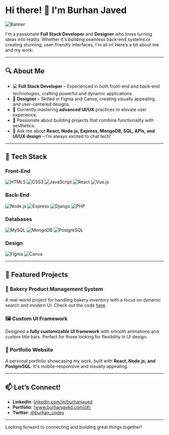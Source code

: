 # Hi there! 👋 I'm Burhan Javed

![Banner](https://via.placeholder.com/1200x400?text=Welcome+to+Burhan's+GitHub+Profile!)

I'm a passionate **Full Stack Developer** and **Designer** who loves turning ideas into reality. Whether it's building seamless back-end systems or creating stunning, user-friendly interfaces, I'm all in! Here’s a bit about me and my work:

---

## 🔍 About Me

- 💻 **Full Stack Developer** – Experienced in both front-end and back-end technologies, crafting powerful and dynamic applications.
- 🎨 **Designer** – Skilled in Figma and Canva, creating visually appealing and user-centered designs.
- 🌱 Currently mastering **advanced UI/UX** practices to elevate user experience.
- 🚀 Passionate about building projects that combine functionality with aesthetics.
- 💬 Ask me about **React, Node.js, Express, MongoDB, SQL, APIs, and UI/UX design** – I’m always excited to chat tech!

---

## 🔧 Tech Stack

### Front-End
![HTML5](https://img.shields.io/badge/-HTML5-E34F26?logo=html5&logoColor=white&style=flat)
![CSS3](https://img.shields.io/badge/-CSS3-1572B6?logo=css3&logoColor=white&style=flat)
![JavaScript](https://img.shields.io/badge/-JavaScript-F7DF1E?logo=javascript&logoColor=black&style=flat)
![React](https://img.shields.io/badge/-React-61DAFB?logo=react&logoColor=black&style=flat)
![Vue.js](https://img.shields.io/badge/-Vue.js-4FC08D?logo=vue.js&logoColor=white&style=flat)

### Back-End
![Node.js](https://img.shields.io/badge/-Node.js-339933?logo=node.js&logoColor=white&style=flat)
![Express](https://img.shields.io/badge/-Express-000000?logo=express&logoColor=white&style=flat)
![Django](https://img.shields.io/badge/-Django-092E20?logo=django&logoColor=white&style=flat)
![PHP](https://img.shields.io/badge/-PHP-777BB4?logo=php&logoColor=white&style=flat)

### Databases
![MySQL](https://img.shields.io/badge/-MySQL-4479A1?logo=mysql&logoColor=white&style=flat)
![MongoDB](https://img.shields.io/badge/-MongoDB-47A248?logo=mongodb&logoColor=white&style=flat)
![PostgreSQL](https://img.shields.io/badge/-PostgreSQL-336791?logo=postgresql&logoColor=white&style=flat)

### Design
![Figma](https://img.shields.io/badge/-Figma-F24E1E?logo=figma&logoColor=white&style=flat)
![Canva](https://img.shields.io/badge/-Canva-00C4CC?logo=canva&logoColor=white&style=flat)

---

## 🌟 Featured Projects

### 🥐 Bakery Product Management System
A real-world project for handling bakery inventory with a focus on dynamic search and modern UI. Check out the code [here](#).

### 🖼️ Custom UI Framework
Designed a **fully customizable UI framework** with smooth animations and custom title bars. Perfect for those looking for flexibility in UI design.

### 🎨 Portfolio Website
A personal portfolio showcasing my work, built with **React, Node.js, and PostgreSQL**. It's mobile-responsive and visually appealing.

---

## 📫 Let’s Connect!

- **LinkedIn**: [linkedin.com/in/burhanjaved](#)
- **Portfolio**: [www.burhanjaved.com](#)
- **Twitter**: [@burhan_codes](#)

---

Looking forward to connecting and building great things together!
